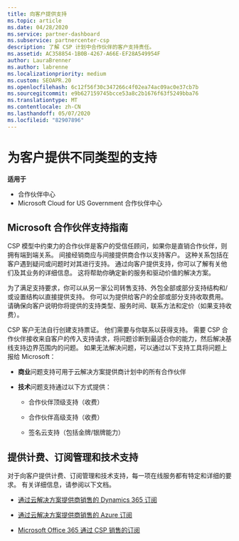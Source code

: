 ```yaml
---
title: 向客户提供支持
ms.topic: article
ms.date: 04/28/2020
ms.service: partner-dashboard
ms.subservice: partnercenter-csp
description: 了解 CSP 计划中合作伙伴的客户支持责任。
ms.assetid: AC358854-1B0B-4267-A66E-EF28A549954F
author: LauraBrenner
ms.author: labrenne
ms.localizationpriority: medium
ms.custom: SEOAPR.20
ms.openlocfilehash: 6c12f56f30c347266c4f02ea74ac09ac0e37cb7b
ms.sourcegitcommit: e9b627159745bcce53a8c2b1676f63f5249bba76
ms.translationtype: MT
ms.contentlocale: zh-CN
ms.lasthandoff: 05/07/2020
ms.locfileid: "82907896"
---
```

# <a name="providing-different-types-of-support-to-your-customers"></a>为客户提供不同类型的支持

**适用于**

-  合作伙伴中心
-  Microsoft Cloud for US Government 合作伙伴中心


## <a name="microsoft-partner-support-guidance"></a>Microsoft 合作伙伴支持指南

CSP 模型中约束力的合作伙伴是客户的受信任顾问，如果你是直销合作伙伴，则拥有端到端关系。 间接经销商应与间接提供商合作以支持客户。 这种关系包括在客户遇到疑问或问题时对其进行支持。 通过向客户提供支持，你可以了解有关他们及其业务的详细信息。 这将帮助你确定新的服务和驱动价值的解决方案。

为了满足支持要求，你可以从另一家公司转售支持、外包全部或部分支持结构和/或设置结构以直接提供支持。 你可以为提供给客户的全部或部分支持收取费用。 请确保向客户说明你将提供的支持类型、服务时间、联系方法和定价（如果支持收费）。

CSP 客户无法自行创建支持票证。 他们需要与你联系以获得支持。 需要 CSP 合作伙伴接收来自客户的传入支持请求，将问题诊断到最适合你的能力，然后解决基线支持边界范围内的问题。 如果无法解决问题，可以通过以下支持工具将问题上报给 Microsoft：

- **商业**问题支持可用于云解决方案提供商计划中的所有合作伙伴

- **技术**问题支持通过以下方式提供：

    - 合作伙伴顶级支持（收费）

    - 合作伙伴高级支持（收费）

    - 签名云支持（包括金牌/银牌能力）

## <a name="providing-billing-subscription-management-and-technical-support"></a>提供计费、订阅管理和技术支持 

对于向客户提供计费、订阅管理和技术支持，每一项在线服务都有特定和详细的要求。 有关详细信息，请参阅以下文档。

- [通过云解决方案提供商销售的 Dynamics 365 订阅](https://www.microsoftpartnercommunity.com/t5/CSP/Microsoft-Partner-Support-Guidance/m-p/5262#M30)

- [通过云解决方案提供商销售的 Azure 订阅](https://www.microsoftpartnercommunity.com/t5/CSP/Microsoft-Partner-Support-Guidance/m-p/5263#M31)

- [Microsoft Office 365 通过 CSP 销售的订阅](https://www.microsoftpartnercommunity.com/t5/CSP/Microsoft-Partner-Support-Guidance/m-p/5264#M32)



 

 



